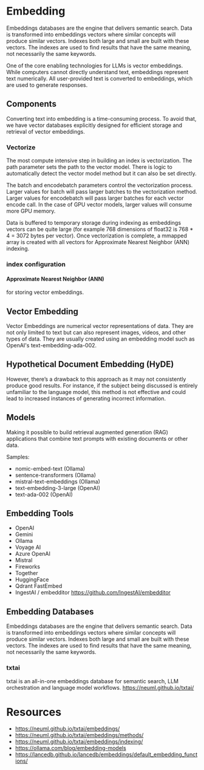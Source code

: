 # Embedding

Embeddings databases are the engine that delivers semantic search. Data is transformed into embeddings vectors where
similar concepts will produce similar vectors. Indexes both large and small are built with these vectors. The indexes
are used to find results that have the same meaning, not necessarily the same keywords.

One of the core enabling technologies for LLMs is vector embeddings. While computers cannot directly understand text,
embeddings represent text numerically. All user-provided text is converted to embeddings, which are used to generate
responses.

## Components

Converting text into embedding is a time-consuming process. To avoid that, we have vector databases explicitly designed for efficient storage and retrieval of vector embeddings.

### Vectorize

The most compute intensive step in building an index is vectorization. The path parameter sets the path to the vector
model. There is logic to automatically detect the vector model method but it can also be set directly.

The batch and encodebatch parameters control the vectorization process. Larger values for batch will pass larger batches
to the vectorization method. Larger values for encodebatch will pass larger batches for each vector encode call. In the
case of GPU vector models, larger values will consume more GPU memory.

Data is buffered to temporary storage during indexing as embeddings vectors can be quite large (for example 768
dimensions of float32 is 768 * 4 = 3072 bytes per vector). Once vectorization is complete, a mmapped array is created
with all vectors for Approximate Nearest Neighbor (ANN) indexing.

### index configuration

#### Approximate Nearest Neighbor (ANN)  
for storing vector embeddings.

## Vector Embedding

Vector Embeddings are numerical vector representations of data. They are not only limited to text but can also represent
images, videos, and other types of data. They are usually created using an embedding model such as OpenAI's
text-embedding-ada-002.

## Hypothetical Document Embedding (HyDE)

However, there’s a drawback to this approach as it may not consistently produce good results. For instance, if the subject being discussed is entirely unfamiliar to the language model, this method is not effective and could lead to increased instances of generating incorrect information.

## Models
Making it possible to build retrieval augmented generation (RAG) applications that combine text prompts with existing
documents or other data.

Samples:
- nomic-embed-text (Ollama)
- sentence-transformers (Ollama)
- mistral-text-embeddings (Ollama)
- text-embedding-3-large (OpenAI)
- text-ada-002 (OpenAI)

## Embedding Tools

- OpenAI
- Gemini
- Ollama
- Voyage AI
- Azure OpenAI
- Mistral
- Fireworks
- Together
- HuggingFace
- Qdrant FastEmbed
- IngestAI / embedditor https://github.com/IngestAI/embedditor

## Embedding Databases

Embeddings databases are the engine that delivers semantic search. Data is transformed into embeddings vectors where
similar concepts will produce similar vectors. Indexes both large and small are built with these vectors. The indexes
are used to find results that have the same meaning, not necessarily the same keywords.

### txtai

txtai is an all-in-one embeddings database for semantic search, LLM orchestration and language model workflows.
https://neuml.github.io/txtai/


# Resources

- https://neuml.github.io/txtai/embeddings/
- https://neuml.github.io/txtai/embeddings/methods/
- https://neuml.github.io/txtai/embeddings/indexing/
- https://ollama.com/blog/embedding-models
- https://lancedb.github.io/lancedb/embeddings/default_embedding_functions/